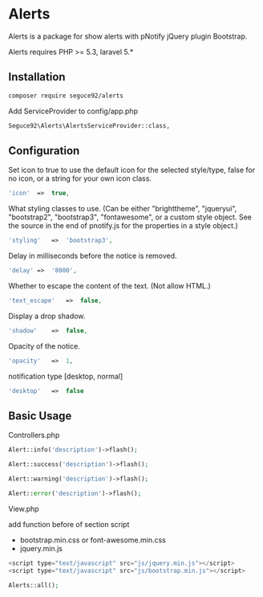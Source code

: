 # Alerts

Alerts is a package for show alerts with pNotify jQuery plugin Bootstrap.

Alerts requires PHP >= 5.3, laravel 5.*


## Installation

```sh
composer require seguce92/alerts
```
Add ServiceProvider to config/app.php
```sh
Seguce92\Alerts\AlertsServiceProvider::class,
```
## Configuration

Set icon to true to use the default icon for the selected style/type, false for no icon, or a string for your own icon class.
```php
'icon'	=>	true,
```

What styling classes to use. (Can be either "brighttheme", "jqueryui", "bootstrap2", "bootstrap3", "fontawesome", or a custom style object. See the source in the end of pnotify.js for the properties in a style object.)
```php
'styling'	=>	'bootstrap3',
```

Delay in milliseconds before the notice is removed.
```php
'delay'	=>	'8000',
```

Whether to escape the content of the text. (Not allow HTML.)
```php
'text_escape'	=>	false,
```

Display a drop shadow.
```php
'shadow'	=>	false,
```

Opacity of the notice.
```php
'opacity'	=>	1,
```

notification type [desktop, normal]
```php
'desktop'	=>	false
```

## Basic Usage

Controllers.php

```php
Alert::info('description')->flash();

Alert::success('description')->flash();

Alert::warning('description')->flash();

Alert::error('description')->flash();
```

View.php

add function before of section script
-	bootstrap.min.css or font-awesome.min.css
-	jquery.min.js

```php
<script type="text/javascript" src="js/jquery.min.js"></script>
<script type="text/javascript" src="js/bootstrap.min.js"></script>

Alerts::all();
```
